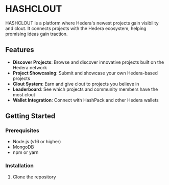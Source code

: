 # HASHCLOUT

HASHCLOUT is a platform where Hedera's newest projects gain visibility and clout. It connects projects with the Hedera ecosystem, helping promising ideas gain traction.

## Features

- **Discover Projects**: Browse and discover innovative projects built on the Hedera network
- **Project Showcasing**: Submit and showcase your own Hedera-based projects
- **Clout System**: Earn and give clout to projects you believe in
- **Leaderboard**: See which projects and community members have the most clout
- **Wallet Integration**: Connect with HashPack and other Hedera wallets

## Getting Started

### Prerequisites

- Node.js (v16 or higher)
- MongoDB
- npm or yarn

### Installation

1. Clone the repository